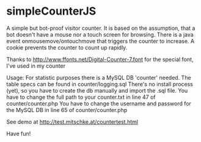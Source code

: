 simpleCounterJS
===============

A simple but bot-proof visitor counter.
It is based on the assumption, that a bot doesn't have a mouse nor a touch screen for browsing. 
There is a java event onmousemove/ontouchmove that triggers the counter to increase. A cookie prevents the counter to
count up rapidly.

Thanks to http://www.ffonts.net/Digital-Counter-7.font for the special font, I've used in my counter

Usage:
For statistic purposes there is a MySQL DB 'counter' needed. The table specs can be found in counter/logging.sql
There's no install process (yet), so you have to create the db manually and import the .sql file.
You have to change the full path to your counter.txt in line 47 of counter/counter.php
You have to change the username and password for the MySQL DB in line 65 of counter/counter.php

See demo at http://test.mitschke.at/countertest.html

Have fun!
